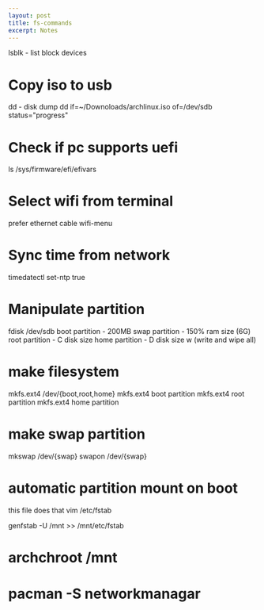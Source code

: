 ```yaml
---
layout: post
title: fs-commands
excerpt: Notes
---
```


lsblk - list block devices

# Copy iso to usb
dd - disk dump
dd if=~/Downoloads/archlinux.iso of=/dev/sdb status="progress"

# Check if pc supports uefi
ls /sys/firmware/efi/efivars

# Select wifi from terminal
prefer ethernet cable
wifi-menu

# Sync time from network
timedatectl set-ntp true

# Manipulate partition
fdisk /dev/sdb
boot partition - 200MB
swap partition - 150% ram size (6G)
root partition - C disk size
home partition - D disk size
w (write and wipe all)

# make filesystem
mkfs.ext4 /dev/{boot,root,home}
mkfs.ext4 boot partition
mkfs.ext4 root partition
mkfs.ext4 home partition

# make swap partition
mkswap /dev/{swap}
swapon /dev/{swap}

# automatic partition mount on boot
this file does that vim /etc/fstab

genfstab -U /mnt >> /mnt/etc/fstab

# archchroot /mnt

# pacman -S networkmanagar
